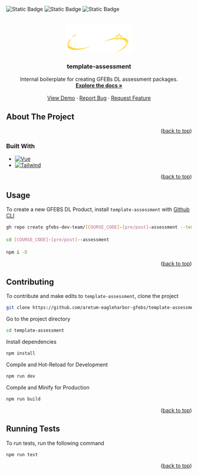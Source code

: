<a id="readme-top"></a>

![Static Badge](https://img.shields.io/badge/progress-wip-orange?style=for-the-badge) 
![Static Badge](https://img.shields.io/badge/template-%23fcc603?style=for-the-badge&labelColor=%23fcc603) 
![Static Badge](https://img.shields.io/badge/gfebs-%23737373?style=for-the-badge&labelColor=%23fcc603) 



<br />
<div align="center">
  <a href="https://github.com/gfebs-dev-team/template-assessment">
    <img src="public/assets/gfebs_white.png" alt="Logo" height="80">
  </a>

  <h3 align="center">template-assessment</h3>

  <p align="center">
Internal boilerplate for creating GFEBs DL assessment packages.
    <br />
    <a href="https://github.com/gfebs-dev-team/template-assessment"><strong>Explore the docs »</strong></a>
    <br />
    <br />
    <a href="https://github.com/gfebs-dev-team/template-assessment">View Demo</a>
    ·
    <a href="https://github.com/gfebs-dev-team/template-assessment/issues/new?labels=bug&template=bug-report---.md">Report Bug</a>
    ·
    <a href="https://github.com/gfebs-dev-team/template-assessment/issues/new?labels=enhancement&template=feature-request---.md">Request Feature</a>
  </p>
</div>


## About The Project

<!--Here's a blank template to get started: To avoid retyping too much info. Do a search and replace with your text editor for the following: `github_username`, `repo_name`, `twitter_handle`, `linkedin_username`, `email_client`, `email`, `project_title`, `project_description`-->

<p align="right">(<a href="#readme-top">back to top</a>)</p>

### Built With

* [![Vue][Vue.js]][Vue-url]
* [![Tailwind][TailwindCSS]][Tailwind-url]

<p align="right">(<a href="#readme-top">back to top</a>)</p>


## Usage

To create a new GFEBS DL Product, install `template-assessment` with [Github CLI](https://cli.github.com/)

```bash
gh repo create gfebs-dev-team/[COURSE_CODE]-[pre/post]-assessment --template="gfebs-dev-team/template-assessment"

cd [COURSE_CODE]-[pre/post]--assessment

npm i -D
```
<p align="right">(<a href="#readme-top">back to top</a>)</p>

## Contributing

To contribute and make edits to `template-assessment`, clone the project

```bash
git clone https://github.com/aretum-eagleharbor-gfebs/template-assessment.git
```

Go to the project directory

```bash
cd template-assessment
```

Install dependencies

```bash
npm install
```

Compile and Hot-Reload for Development

```bash
npm run dev
```

Compile and Minify for Production

```bash
npm run build
```
<p align="right">(<a href="#readme-top">back to top</a>)</p>

## Running Tests

To run tests, run the following command

```bash
npm run test
```

<p align="right">(<a href="#readme-top">back to top</a>)</p>

<!-- https://www.markdownguide.org/basic-syntax/#reference-style-links -->
[Vue.js]: https://img.shields.io/badge/Vue.js-35495E?style=for-the-badge&logo=vuedotjs&logoColor=4FC08D
[Vue-url]: https://vuejs.org/
[TailwindCSS]: https://img.shields.io/badge/tailwindcss-gray?style=for-the-badge&logo=tailwindcss&logoColor=%230ea5e9
[Tailwind-url]: https://tailwindcss.com/

